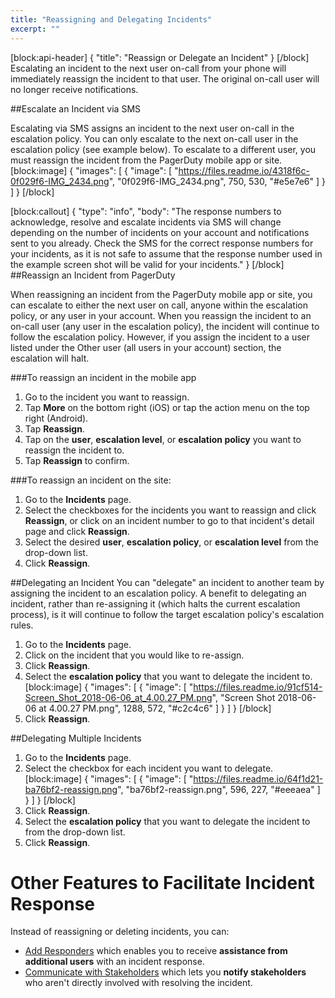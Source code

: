 ```yaml
---
title: "Reassigning and Delegating Incidents"
excerpt: ""
---
```

[block:api-header]
{
  "title": "Reassign or Delegate an Incident"
}
[/block]
Escalating an incident to the next user on-call from your phone will immediately reassign the incident to that user.  The original on-call user will no longer receive notifications.

##Escalate an Incident via SMS

Escalating via SMS assigns an incident to the next user on-call in the escalation policy. You can only escalate to the next on-call user in the escalation policy (see example below). To escalate to a different user, you must reassign the incident from the PagerDuty mobile app or site.
[block:image]
{
  "images": [
    {
      "image": [
        "https://files.readme.io/4318f6c-0f029f6-IMG_2434.png",
        "0f029f6-IMG_2434.png",
        750,
        530,
        "#e5e7e6"
      ]
    }
  ]
}
[/block]

[block:callout]
{
  "type": "info",
  "body": "The response numbers to acknowledge, resolve and escalate incidents via SMS will change depending on the number of incidents on your account and notifications sent to you already. Check the SMS for the correct response numbers for your incidents, as it is not safe to assume that the response number used in the example screen shot will be valid for your incidents."
}
[/block]
##Reassign an Incident from PagerDuty

When reassigning an incident from the PagerDuty mobile app or site, you can escalate to either the next user on call, anyone within the escalation policy, or any user in your account. When you reassign the incident to an on-call user (any user in the escalation policy), the incident will continue to follow the escalation policy. However, if you assign the incident to a user listed under the Other user (all users in your account) section, the escalation will halt.

###To reassign an incident in the mobile app
1. Go to the incident you want to reassign.
2. Tap **More** on the bottom right (iOS) or tap the  action menu on the top right (Android).
3. Tap **Reassign**.
4. Tap on the **user**, **escalation level**, or **escalation policy** you want to reassign the incident to.
5. Tap **Reassign** to confirm.

###To reassign an incident on the site:
1. Go to the **Incidents** page.
2. Select the checkboxes for the incidents you want to reassign and click **Reassign**, or click on an incident number to go to that incident's detail page and click **Reassign**.
3. Select the desired **user**, **escalation policy**, or **escalation level** from the drop-down list.
4. Click **Reassign**.

##Delegating an Incident
You can "delegate" an incident to another team by assigning the incident to an escalation policy. A benefit to delegating an incident, rather than re-assigning it (which halts the current escalation process), is it will continue to follow the target escalation policy's escalation rules.
1. Go to the **Incidents** page.
2. Click on the incident that you would like to re-assign.
3. Click **Reassign**.
4. Select the **escalation policy** that you want to delegate the incident to.
[block:image]
{
  "images": [
    {
      "image": [
        "https://files.readme.io/91cf514-Screen_Shot_2018-06-06_at_4.00.27_PM.png",
        "Screen Shot 2018-06-06 at 4.00.27 PM.png",
        1288,
        572,
        "#c2c4c6"
      ]
    }
  ]
}
[/block]
5. Click **Reassign**.

##Delegating Multiple Incidents
1. Go to the **Incidents** page.
2. Select the checkbox for each incident you want to delegate.
[block:image]
{
  "images": [
    {
      "image": [
        "https://files.readme.io/64f1d21-ba76bf2-reassign.png",
        "ba76bf2-reassign.png",
        596,
        227,
        "#eeeaea"
      ]
    }
  ]
}
[/block]
3. Click **Reassign**.
4. Select the **escalation policy** that you want to delegate the incident to from the drop-down list.
5. Click **Reassign**.

# Other Features to Facilitate Incident Response

Instead of reassigning or deleting incidents, you can: 

* [Add Responders](/docs/mobilizing-a-response) which enables you to receive **assistance from additional users** with an incident response. 
* [Communicate with Stakeholders](/docs/communicating-with-stakeholders) which lets you **notify stakeholders** who aren't directly involved with resolving the incident.